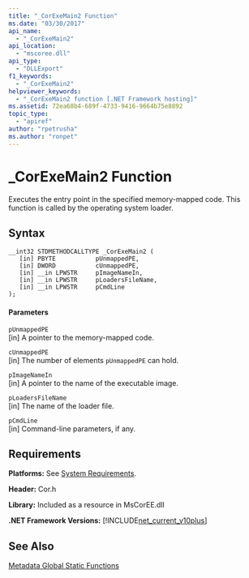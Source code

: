 ```yaml
---
title: "_CorExeMain2 Function"
ms.date: "03/30/2017"
api_name: 
  - "_CorExeMain2"
api_location: 
  - "mscoree.dll"
api_type: 
  - "DLLExport"
f1_keywords: 
  - "_CorExeMain2"
helpviewer_keywords: 
  - "_CorExeMain2 function [.NET Framework hosting]"
ms.assetid: 72ea68b4-689f-4733-9416-9664b75e8892
topic_type: 
  - "apiref"
author: "rpetrusha"
ms.author: "ronpet"
---
```

# _CorExeMain2 Function
Executes the entry point in the specified memory-mapped code. This function is called by the operating system loader.  
  
## Syntax  
  
```  
__int32 STDMETHODCALLTYPE _CorExeMain2 (  
   [in] PBYTE           pUnmappedPE,  
   [in] DWORD           cUnmappedPE,  
   [in] __in LPWSTR     pImageNameIn,  
   [in] __in LPWSTR     pLoadersFileName,  
   [in] __in LPWSTR     pCmdLine  
);  
```  
  
#### Parameters  
 `pUnmappedPE`  
 [in] A pointer to the memory-mapped code.  
  
 `cUnmappedPE`  
 [in] The number of elements `pUnmappedPE` can hold.  
  
 `pImageNameIn`  
 [in] A pointer to the name of the executable image.  
  
 `pLoadersFileName`  
 [in] The name of the loader file.  
  
 `pCmdLine`  
 [in] Command-line parameters, if any.  
  
## Requirements  
 **Platforms:** See [System Requirements](../../../../docs/framework/get-started/system-requirements.md).  
  
 **Header:** Cor.h  
  
 **Library:** Included as a resource in MsCorEE.dll  
  
 **.NET Framework Versions:** [!INCLUDE[net_current_v10plus](../../../../includes/net-current-v10plus-md.md)]  
  
## See Also  
 [Metadata Global Static Functions](../../../../docs/framework/unmanaged-api/metadata/metadata-global-static-functions.md)
